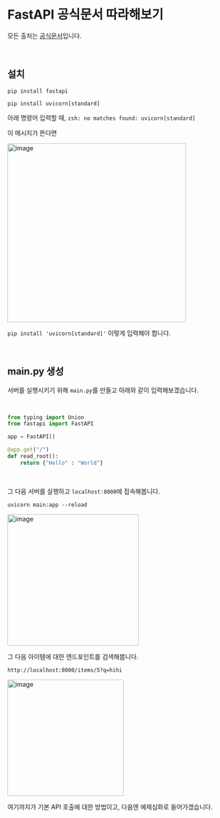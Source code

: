 # FastAPI 공식문서 따라해보기

모든 출처는 [공식문서](https://fastapi.tiangolo.com/ko/)입니다.


<br>

## 설치

```shell
pip install fastapi
```

```shell
pip install uvicorn[standard]
```

아래 명령어 입력할 때, ```zsh: no matches found: uvicorn[standard]```

이 메시지가 뜬다면

<img width="401" alt="image" src="https://user-images.githubusercontent.com/88086271/184472089-6ac8d9b5-0cd1-4a51-8d57-8f8d33fadd6f.png">

```pip install 'uvicorn[standard]'``` 이렇게 입력해야 합니다.


<br>

## main.py 생성

서버를 실행시키기 위해 ```main.py```를 만들고 아래와 같이 입력해보겠습니다.

<br>

```python
from typing import Union
from fastapi import FastAPI

app = FastAPI()

@app.get("/")
def read_root():
    return {"Hello" : "World"} 
```

<br>

그 다음 서버를 실행하고 ```localhost:8000```에 접속해봅니다.

```shell
uvicorn main:app --reload
```

<img width="295" alt="image" src="https://user-images.githubusercontent.com/88086271/184472257-8a396307-b8ff-4782-8cd3-c9085aa1bdd6.png">

<br>

그 다음 아이템에 대한 엔드포인트를 검색해봅니다.

```shell
http://localhost:8000/items/5?q=hihi
```

<img width="261" alt="image" src="https://user-images.githubusercontent.com/88086271/184472325-7953b535-01d3-4772-addc-dcf935eb31ec.png">

<br>

여기까지가 기본 API 호출에 대한 방법이고, 다음엔 예제심화로 들어가겠습니다.
